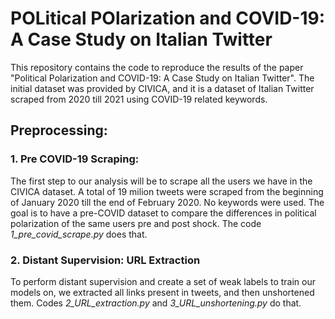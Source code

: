 # POLitical POlarization and COVID-19: A Case Study on Italian Twitter

This repository contains the code to reproduce the results of the paper "Political Polarization and COVID-19: A Case Study on Italian Twitter".
The initial dataset was provided by CIVICA, and it is a dataset of Italian Twitter scraped from 2020 till 2021 using COVID-19 related keywords.

## Preprocessing:

### 1. Pre COVID-19 Scraping:

The first step to our analysis will be to scrape all the users we have in the CIVICA dataset. A total of 19 milion tweets were scraped from the beginning of January 2020 till the end of February 2020. No keywords were used. The goal is to have a pre-COVID dataset to compare the differences in political polarization of the same users pre and post shock.
The code *1_pre_covid_scrape.py* does that.

### 2. Distant Supervision: URL Extraction

To perform distant supervision and create a set of weak labels to train our models on, we extracted all links present in tweets, and then unshortened them.
Codes *2_URL_extraction.py* and *3_URL_unshortening.py* do that.